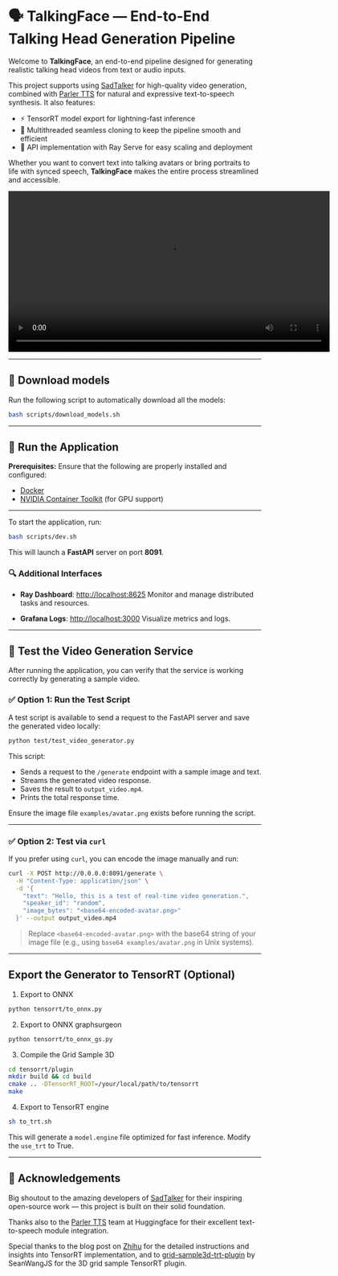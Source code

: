 # 🗣️ TalkingFace — End-to-End Talking Head Generation Pipeline

Welcome to **TalkingFace**, an end-to-end pipeline designed for generating realistic talking head videos from text or audio inputs.

This project supports using [SadTalker](https://github.com/OpenTalker/SadTalker) for high-quality video generation, combined with [Parler TTS](https://github.com/huggingface/parler-tts) for natural and expressive text-to-speech synthesis. It also features:

- ⚡ TensorRT model export for lightning-fast inference  
- 🧵 Multithreaded seamless cloning to keep the pipeline smooth and efficient  
- 🚀 API implementation with Ray Serve for easy scaling and deployment  

Whether you want to convert text into talking avatars or bring portraits to life with synced speech, **TalkingFace** makes the entire process streamlined and accessible.

<video width="640" controls>
  <source src="https://github.com/tien02/talking-face/blob/main/examples/demo.mp4" type="video/mp4">
  Your browser does not support the video tag.
</video>

---

## 💾 Download models
Run the following script to automatically download all the models:
```bash
bash scripts/download_models.sh
```

---

## 🚀 Run the Application

**Prerequisites:**
Ensure that the following are properly installed and configured:

* [Docker](https://www.docker.com/)
* [NVIDIA Container Toolkit](https://docs.nvidia.com/datacenter/cloud-native/container-toolkit/overview.html) (for GPU support)

---

To start the application, run:

```bash
bash scripts/dev.sh
```

This will launch a **FastAPI** server on port **8091**.

### 🔍 Additional Interfaces

* **Ray Dashboard**: [http://localhost:8625](http://localhost:8625)
  Monitor and manage distributed tasks and resources.

* **Grafana Logs**: [http://localhost:3000](http://localhost:3000)
  Visualize metrics and logs.

---

## 🧪 Test the Video Generation Service

After running the application, you can verify that the service is working correctly by generating a sample video.

### ✅ Option 1: Run the Test Script

A test script is available to send a request to the FastAPI server and save the generated video locally:

```bash
python test/test_video_generator.py
```

This script:

* Sends a request to the `/generate` endpoint with a sample image and text.
* Streams the generated video response.
* Saves the result to `output_video.mp4`.
* Prints the total response time.

Ensure the image file `examples/avatar.png` exists before running the script.

---

### ✅ Option 2: Test via `curl`

If you prefer using `curl`, you can encode the image manually and run:

```bash
curl -X POST http://0.0.0.0:8091/generate \
  -H "Content-Type: application/json" \
  -d '{
    "text": "Hello, this is a test of real-time video generation.",
    "speaker_id": "random",
    "image_bytes": "<base64-encoded-avatar.png>"
  }' --output output_video.mp4
```

> Replace `<base64-encoded-avatar.png>` with the base64 string of your image file (e.g., using `base64 examples/avatar.png` in Unix systems).

---

## Export the Generator to TensorRT (Optional)

1. Export to ONNX

```bash
python tensorrt/to_onnx.py
```

2. Export to ONNX graphsurgeon
```bash
python tensorrt/to_onnx_gs.py
```

3. Compile the Grid Sample 3D
```bash
cd tensorrt/plugin
mkdir build && cd build
cmake .. -DTensorRT_ROOT=/your/local/path/to/tensorrt
make
```

4. Export to TensorRT engine
```bash
sh to_trt.sh
```

This will generate a `model.engine` file optimized for fast inference. Modify the `use_trt`  to True.

---

## 🤝 Acknowledgements

Big shoutout to the amazing developers of [SadTalker](https://github.com/OpenTalker/SadTalker) for their inspiring open-source work — this project is built on their solid foundation.

Thanks also to the [Parler TTS](https://github.com/huggingface/parler-tts) team at Huggingface for their excellent text-to-speech module integration.

Special thanks to the blog post on [Zhihu](https://zhuanlan.zhihu.com/p/675551997) for the detailed instructions and insights into TensorRT implementation, and to [grid-sample3d-trt-plugin](https://github.com/SeanWangJS/grid-sample3d-trt-plugin) by SeanWangJS for the 3D grid sample TensorRT plugin.
